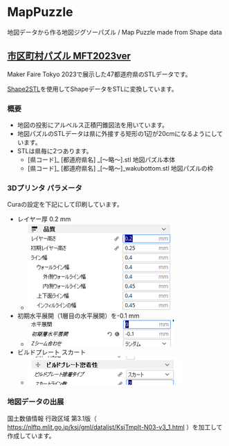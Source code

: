 # MapPuzzle
地図データから作る地図ジグソーパズル / Map Puzzle made from Shape data

## [市区町村パズル MFT2023ver](https://github.com/tomitomi3/MapPuzzle/tree/main/CityPuzzle_MFT2023)

Maker Faire Tokyo 2023で展示した47都道府県のSTLデータです。

[Shape2STL](https://github.com/tomitomi3/Shape2stl)を使用してShapeデータをSTLに変換しています。

### 概要

* 地図の投影にアルベルス正積円錐図法を用いています。
* 地図パズルのSTLデータは県に外接する矩形の1辺が20cmになるようにしています。
* STLは県毎に2つあります。
  * [県コード]_ [都道府県名] _[～略～].stl 地図パズル本体
  * [県コード]_ [都道府県名] _[～略～]_wakubottom.stl 地図パズルの枠

### 3Dプリンタ パラメータ

Curaの設定を下記にして印刷しています。

* レイヤー厚 0.2 mm
  * <img src="img\3dprinter_setting_3.PNG">
* 初期水平展開（1層目の水平展開）を-0.1 mm
  * <img src="img\3dprinter_setting_1.PNG">
* ビルドプレート スカート
  * <img src="img\3dprinter_setting_2.PNG">

### 地図データの出展

国土数値情報 行政区域 第3.1版（ https://nlftp.mlit.go.jp/ksj/gml/datalist/KsjTmplt-N03-v3_1.html ）を加工して作成しています。
